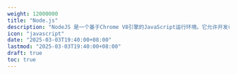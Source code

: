 ```yaml
---
weight: 12000000
title: "Node.js"
description: "NodeJS 是一个基于Chrome V8引擎的JavaScript运行环境。它允许开发者使用JavaScript编写服务器端代码，并提供了丰富的API来处理文件、网络请求等操作。"
icon: "javascript"
date: "2025-03-03T19:40:00+08:00"
lastmod: "2025-03-03T19:40:00+08:00"
draft: true
toc: true
---
```

